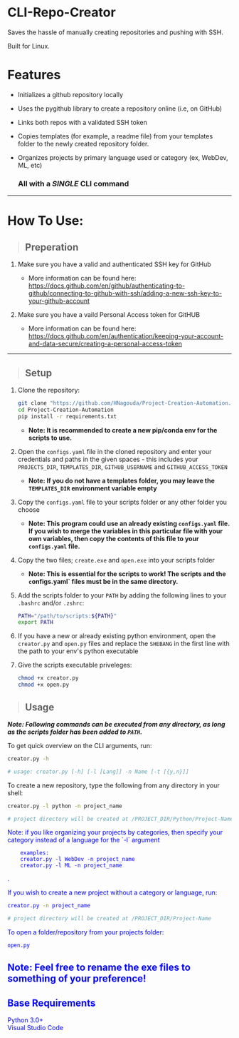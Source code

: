 # CLI-Repo-Creator

Saves the hassle of manually creating repositories and pushing with SSH.

Built for Linux.

# Features
- Initializes a github repository locally
- Uses the pygithub library to create a repository online (i.e, on GitHub)
- Links both repos with a validated SSH token
- Copies templates (for example, a readme file) from your templates folder to the newly created repository folder. 
- Organizes projects by primary language used or category (ex, WebDev, ML, etc)

    ### All with a ***SINGLE*** CLI command

---

# How To Use: 

> ## Preperation
1. Make sure you have a valid and authenticated SSH key for GitHub 
   - More information can be found here: https://docs.github.com/en/github/authenticating-to-github/connecting-to-github-with-ssh/adding-a-new-ssh-key-to-your-github-account

2. Make sure you have a vaild Personal Access token for GitHUB
   - More information can be found here: https://docs.github.com/en/authentication/keeping-your-account-and-data-secure/creating-a-personal-access-token

---

> ## Setup

1. Clone the repository:
    ```bash
    git clone "https://github.com/HNagouda/Project-Creation-Automation.git"
    cd Project-Creation-Automation
    pip install -r requirements.txt 
    ```
    - **Note: It is recommended to create a new pip/conda env for the scripts to use.**
  
2. Open the `configs.yaml` file in the cloned repository and enter your credentials and paths in the given spaces - this includes your `PROJECTS_DIR`, `TEMPLATES_DIR`, `GITHUB_USERNAME` and `GITHUB_ACCESS_TOKEN`
   - **Note: If you do not have a templates folder, you may leave the `TEMPLATES_DIR` environment variable empty**

3. Copy the `configs.yaml` file to your scripts folder or any other folder you choose
   - **Note: This program could use an already existing `configs.yaml` file. If you wish to merge the variables in this particular file with your own variables, then copy the contents of this file to your `configs.yaml` file.**
  
4. Copy the two files; `create.exe` and `open.exe` into your scripts folder
   - **Note: This is essential for the scripts to work! The scripts and the `c`onfigs.yaml` files must be in the same directory.**

5. Add the scripts folder to your `PATH` by adding  the following lines to your `.bashrc` and/or `.zshrc`:
    ```bash
    PATH="/path/to/scripts:${PATH}"
    export PATH
    ```

6. If you have a new or already existing python environment, open the `creator.py` and `open.py` files and replace the `SHEBANG` in the first line with the path to your env's python executable

7. Give the scripts executable priveleges:
   ```bash
   chmod +x creator.py
   chmod +x open.py
   ```


> ## Usage
***Note: Following commands can be executed from any directory, as long as the scripts folder has been added to `PATH`.***

To get quick overview on the CLI arguments, run:
   ```bash
   creator.py -h 
   
   # usage: creator.py [-h] [-l [Lang]] -n Name [-t [{y,n}]]
   ```

To create a new repository, type the following from any directory in your shell:
   ```bash
   creator.py -l python -n project_name 
   
   # project directory will be created at /PROJECT_DIR/Python/Project-Name
   ```
   <span style="color:blue">
        Note: if you like organizing your projects by categories, then specify your category instead of a language for the `-l` argument
   
        examples: 
        creator.py -l WebDev -n project_name
        creator.py -l ML -n project_name
   </span>.
   

If you wish to create a new project without a category or language, run:
   ```bash
   creator.py -n project_name

   # project directory will be created at /PROJECT_DIR/Project-Name
   ```


To open a folder/repository from your projects folder:
   ```bash
   open.py
   ```

## **Note: Feel free to rename the exe files to something of your preference!**

## Base Requirements

Python 3.0+  
Visual Studio Code 
